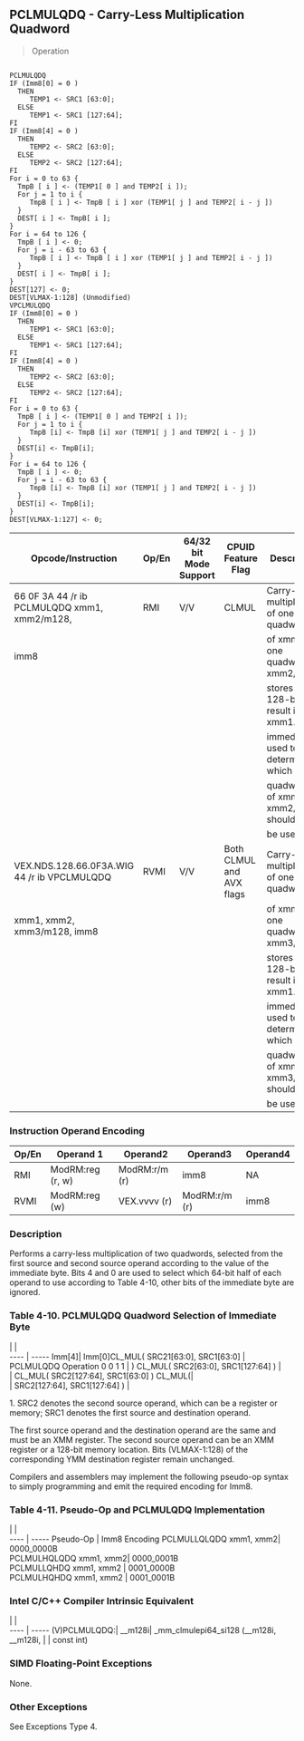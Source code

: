 ## PCLMULQDQ - Carry-Less Multiplication Quadword

> Operation
``` slim

PCLMULQDQ
IF (Imm8[0] = 0 )
  THEN
     TEMP1 <- SRC1 [63:0];
  ELSE
     TEMP1 <- SRC1 [127:64];
FI
IF (Imm8[4] = 0 )
  THEN
     TEMP2 <- SRC2 [63:0];
  ELSE
     TEMP2 <- SRC2 [127:64];
FI
For i = 0 to 63 {
  TmpB [ i ] <- (TEMP1[ 0 ] and TEMP2[ i ]);
  For j = 1 to i {
     TmpB [ i ] <- TmpB [ i ] xor (TEMP1[ j ] and TEMP2[ i - j ])
  }
  DEST[ i ] <- TmpB[ i ];
}
For i = 64 to 126 {
  TmpB [ i ] <- 0;
  For j = i - 63 to 63 {
     TmpB [ i ] <- TmpB [ i ] xor (TEMP1[ j ] and TEMP2[ i - j ])
  }
  DEST[ i ] <- TmpB[ i ];
}
DEST[127] <- 0;
DEST[VLMAX-1:128] (Unmodified)
VPCLMULQDQ
IF (Imm8[0] = 0 )
  THEN
     TEMP1 <- SRC1 [63:0];
  ELSE
     TEMP1 <- SRC1 [127:64];
FI
IF (Imm8[4] = 0 )
  THEN
     TEMP2 <- SRC2 [63:0];
  ELSE
     TEMP2 <- SRC2 [127:64];
FI
For i = 0 to 63 {
  TmpB [ i ] <- (TEMP1[ 0 ] and TEMP2[ i ]);
  For j = 1 to i {
     TmpB [i] <- TmpB [i] xor (TEMP1[ j ] and TEMP2[ i - j ])
  }
  DEST[i] <- TmpB[i];
}
For i = 64 to 126 {
  TmpB [ i ] <- 0;
  For j = i - 63 to 63 {
     TmpB [i] <- TmpB [i] xor (TEMP1[ j ] and TEMP2[ i - j ])
  }
  DEST[i] <- TmpB[i];
}
DEST[VLMAX-1:127] <- 0;

```

 Opcode/Instruction                          | Op/En| 64/32 bit Mode Support| CPUID Feature Flag      | Description                              
 ---  | --- | --- | --- | ---
 66 0F 3A 44 /r ib PCLMULQDQ xmm1, xmm2/m128,| RMI  | V/V                   | CLMUL                   | Carry-less multiplication of one quadword
 imm8                                        |      |                       |                         | of xmm1 by one quadword of xmm2/m128,    
                                             |      |                       |                         | stores the 128-bit result in xmm1. The   
                                             |      |                       |                         | immediate is used to determine which     
                                             |      |                       |                         | quadwords of xmm1 and xmm2/m128 should   
                                             |      |                       |                         | be used.                                 
 VEX.NDS.128.66.0F3A.WIG 44 /r ib VPCLMULQDQ | RVMI | V/V                   | Both CLMUL and AVX flags| Carry-less multiplication of one quadword
 xmm1, xmm2, xmm3/m128, imm8                 |      |                       |                         | of xmm2 by one quadword of xmm3/m128,    
                                             |      |                       |                         | stores the 128-bit result in xmm1. The   
                                             |      |                       |                         | immediate is used to determine which     
                                             |      |                       |                         | quadwords of xmm2 and xmm3/m128 should   
                                             |      |                       |                         | be used.                                 

### Instruction Operand Encoding
 Op/En| Operand 1       | Operand2     | Operand3     | Operand4
 ---  | --- | --- | --- | ---
 RMI  | ModRM:reg (r, w)| ModRM:r/m (r)| imm8         | NA      
 RVMI | ModRM:reg (w)   | VEX.vvvv (r) | ModRM:r/m (r)| imm8    

### Description
Performs a carry-less multiplication of two quadwords, selected from the first
source and second source operand according to the value of the immediate byte.
Bits 4 and 0 are used to select which 64-bit half of each operand to use according
to Table 4-10, other bits of the immediate byte are ignored.


### Table 4-10. PCLMULQDQ Quadword Selection of Immediate Byte
   | |  
---- | -----
 Imm[4]| Imm[0]CL_MUL( SRC21[63:0], SRC1[63:0]     | PCLMULQDQ Operation 0 0 1 1
       | ) CL_MUL( SRC2[63:0], SRC1[127:64] )      |                            
       | CL_MUL( SRC2[127:64], SRC1[63:0] ) CL_MUL(|                            
       | SRC2[127:64], SRC1[127:64] )              |                            
<aside class="notification">
1. SRC2 denotes the second source operand, which can be a register or
memory; SRC1 denotes the first source and destination operand.
</aside>

The first source operand and the destination operand are the same and must be
an XMM register. The second source operand can be an XMM register or a 128-bit
memory location. Bits (VLMAX-1:128) of the corresponding YMM destination register
remain unchanged.

Compilers and assemblers may implement the following pseudo-op syntax to simply
programming and emit the required encoding for Imm8.


### Table 4-11. Pseudo-Op and PCLMULQDQ Implementation
   | |  
---- | -----
 Pseudo-Op              | Imm8 Encoding
 PCLMULLQLQDQ xmm1, xmm2| 0000_0000B   
 PCLMULHQLQDQ xmm1, xmm2| 0000_0001B   
 PCLMULLQHDQ xmm1, xmm2 | 0001_0000B   
 PCLMULHQHDQ xmm1, xmm2 | 0001_0001B   


### Intel C/C++ Compiler Intrinsic Equivalent
   | |  
---- | -----
 (V)PCLMULQDQ:| __m128i| _mm_clmulepi64_si128 (__m128i, __m128i,
              |        | const int)                             

### SIMD Floating-Point Exceptions
None.


### Other Exceptions
See Exceptions Type 4.
